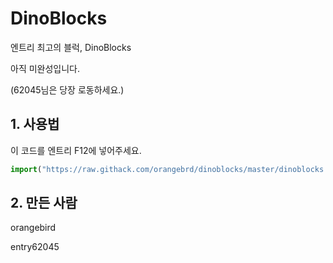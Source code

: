 # DinoBlocks
엔트리 최고의 블럭, DinoBlocks
<p>아직 미완성입니다.</p>

(62045님은 당장 로동하세요.)

## 1. 사용법
이 코드를 엔트리 F12에 넣어주세요.


```javascript
import("https://raw.githack.com/orangebrd/dinoblocks/master/dinoblocks.js");
```


## 2. 만든 사람

orangebird

entry62045
